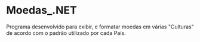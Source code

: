 # Moedas_.NET

Programa desenvolvido para exibir, e formatar moedas em várias "Culturas" de acordo com o padrão utilizado por cada País.

